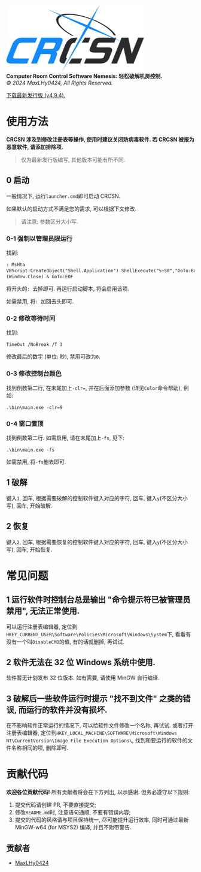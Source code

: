 ![logo](logo.png)\
**Computer Room Control Software Nemesis: 轻松破解机房控制.**\
*©️ 2024 MaxLHy0424, All Rights Reserved.*

[下载最新发行版 (v4.9.4).](https://github.com/MaxLHy0424/CRCSN/releases/download/v4.9.4/CRCSN_v4-9-4_x64.7z)

# 使用方法

**CRCSN 涉及到修改注册表等操作, 使用时建议关闭防病毒软件. 若 CRCSN 被报为恶意软件, 请添加排除项.**

> 仅为最新发行版编写, 其他版本可能有所不同.

## 0 启动

一般情况下, 运行`launcher.cmd`即可启动 CRCSN.

如果默认的启动方式不满足您的需求, 可以根据下文修改.

> 请注意: 参数区分大小写.

### 0-1 强制以管理员限运行

找到:
```Batch
: MsHta VBScript:CreateObject("Shell.Application").ShellExecute("%~S0","GoTo:RunAs","","RunAs",1)(Window.Close) & GoTo:EOF
```

将开头的`: `去掉即可. 再运行启动脚本, 将会启用该项. 

如需禁用, 将`: `加回去头即可.

### 0-2 修改等待时间

找到:
```Batch
TimeOut /NoBreak /T 3
```
修改最后的数字 (单位: 秒), 禁用可改为`0`.

### 0-3 修改控制台颜色

找到倒数第二行, 在末尾加上`-clr=`, 并在后面添加参数 (详见`Color`命令帮助), 例如:
```Batch
.\bin\main.exe -clr=9
```

### 0-4 窗口置顶

找到倒数第二行. 如需启用, 请在末尾加上`-fs`, 见下:
```Batch
.\bin\main.exe -fs
```

如需禁用, 将`-fs`删去即可.

## 1 破解

键入`1`, 回车, 根据需要破解的控制软件键入对应的字符, 回车, 键入`y`(不区分大小写), 回车, 开始破解.

## 2 恢复

键入`2`, 回车, 根据需要恢复的控制软件键入对应的字符, 回车, 键入`y`(不区分大小写), 回车, 开始恢复.

# 常见问题

## 1 运行软件时控制台总是输出 "命令提示符已被管理员禁用", 无法正常使用.

可以运行注册表编辑器, 定位到`HKEY_CURRENT_USER\Software\Policies\Microsoft\Windows\System`下, 看看有没有一个叫`DisableCMD`的值, 有的话就删掉, 再试试.

## 2 软件无法在 32 位 Windows 系统中使用.

软件暂无计划发布 32 位版本. 如有需要, 请使用 MinGW 自行编译.

## 3 破解后一些软件运行时提示 "找不到文件" 之类的错误, 而运行的软件并没有损坏.

在不影响软件正常运行的情况下, 可以给软件文件修改一个名称, 再试试. 或者打开注册表编辑器, 定位到`HKEY_LOCAL_MACHINE\SOFTWARE\Microsoft\Windows NT\CurrentVersion\Image File Execution Options\`, 找到和要运行的软件的文件名称相同的项, 删除即可.

# 贡献代码

**欢迎各位贡献代码!** 所有贡献者将会在下方列出, 以示感谢. 但务必遵守以下规则:
1. 提交代码请创建 PR, 不要直接提交;
2. 修改`README.md`时, 注意语句通顺, 不要有错误内容;
3. 提交的代码的风格请与项目保持统一, 尽可能提升运行效率, 同时可通过最新 MinGW-w64 (for MSYS2) 编译, 并且不附带警告.

## 贡献者

- [MaxLHy0424](https://github.com/MaxLHy0424)